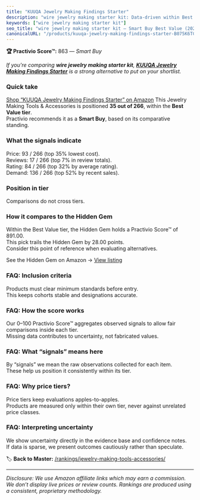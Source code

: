 ```yaml
---
title: "KUUQA Jewelry Making Findings Starter"
description: "wire jewelry making starter kit: Data-driven within Best Value ranking using the Practivio Score™. Positioned by quality, value, demand, findability, momentum."
keywords: ["wire jewelry making starter kit"]
seo_title: "wire jewelry making starter kit — Smart Buy Best Value (2025)"
canonicalURL: "/products/kuuqa-jewelry-making-findings-starter-B075K6TCBK/"
---
```


**🏆 Practivio Score™:** 863 — _Smart Buy_


*If you're comparing **wire jewelry making starter kit**, **[KUUQA Jewelry Making Findings Starter](https://www.amazon.com/dp/B075K6TCBK?tag=practivio-20)** is a strong alternative to put on your shortlist.*
### Quick take
[Shop “KUUQA Jewelry Making Findings Starter” on Amazon](https://www.amazon.com/dp/B075K6TCBK?tag=practivio-20)
This Jewelry Making Tools & Accessories is positioned **35 out of 266**, within the **Best Value tier**.  
Practivio recommends it as a **Smart Buy**, based on its comparative standing.

### What the signals indicate
Price: 93 / 266 (top 35% lowest cost).  
Reviews: 17 / 266 (top 7% in review totals).  
Rating: 84 / 266 (top 32% by average rating).  
Demand: 136 / 266 (top 52% by recent sales).

### Position in tier
Comparisons do not cross tiers.

### How it compares to the Hidden Gem
Within the Best Value tier, the Hidden Gem holds a Practivio Score™ of 891.00.  
This pick trails the Hidden Gem by 28.00 points.  
Consider this point of reference when evaluating alternatives.  

See the Hidden Gem on Amazon → [View listing](https://www.amazon.com/dp/B00K18YIOU?tag=practivio-20)

### FAQ: Inclusion criteria
Products must clear minimum standards before entry.  
This keeps cohorts stable and designations accurate.

### FAQ: How the score works
Our 0–100 Practivio Score™ aggregates observed signals to allow fair comparisons inside each tier.  
Missing data contributes to uncertainty, not fabricated values.

### FAQ: What “signals” means here
By “signals” we mean the raw observations collected for each item.  
These help us position it consistently within its tier.

### FAQ: Why price tiers?
Price tiers keep evaluations apples-to-apples.  
Products are measured only within their own tier, never against unrelated price classes.

### FAQ: Interpreting uncertainty
We show uncertainty directly in the evidence base and confidence notes.  
If data is sparse, we present outcomes cautiously rather than speculate.


🏷️ **Back to Master:** [/rankings/jewelry-making-tools-accessories/](/rankings/jewelry-making-tools-accessories/)

---
_Disclosure: We use Amazon affiliate links which may earn a commission. We don’t display live prices or review counts. Rankings are produced using a consistent, proprietary methodology._
